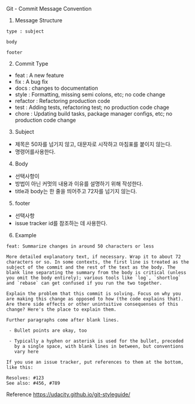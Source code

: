 Git - Commit Message Convention

1. Message Structure

```
type : subject

body

footer

```
2. Commit Type

- feat : A new feature
- fix : A bug fix
- docs : changes to documentation
- style : Formatting, missing semi colons, etc; no code change
- refactor : Refactoring production code
- test : Adding tests, refactoring test; no production code chage
- chore : Updating build tasks, package manager configs, etc; no production code change
3. Subject

- 제목은 50자를 넘기지 않고, 대문자로 시작하고 마침표를 붙이지 않는다.
- 명령어를사용한다.    

4. Body

- 선택사항이
- 방법이 아닌 커멋의 내용과 이유를 설명하기 위해 작성한다.
- title과 body는 한 줄을 띄어주고 72자를 넘기지 않는다.
5. footer

- 선택사항
- issue tracker id를 참조하는 데 사용한다.
6. Example

```
feat: Summarize changes in around 50 characters or less

More detailed explanatory text, if necessary. Wrap it to about 72
characters or so. In some contexts, the first line is treated as the
subject of the commit and the rest of the text as the body. The
blank line separating the summary from the body is critical (unless
you omit the body entirely); various tools like `log`, `shortlog`
and `rebase` can get confused if you run the two together.

Explain the problem that this commit is solving. Focus on why you
are making this change as opposed to how (the code explains that).
Are there side effects or other unintuitive consequenses of this
change? Here's the place to explain them.

Further paragraphs come after blank lines.

 - Bullet points are okay, too

 - Typically a hyphen or asterisk is used for the bullet, preceded
   by a single space, with blank lines in between, but conventions
   vary here

If you use an issue tracker, put references to them at the bottom,
like this:

Resolves: #123
See also: #456, #789

```




Reference 
https://udacity.github.io/git-styleguide/
